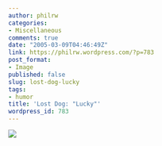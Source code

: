 ```yaml
---
author: philrw
categories:
- Miscellaneous
comments: true
date: "2005-03-09T04:46:49Z"
link: https://philrw.wordpress.com/?p=783
post_format:
- Image
published: false
slug: lost-dog-lucky
tags:
- humor
title: 'Lost Dog: "Lucky"'
wordpress_id: 783
---
```


![](/images/lucky.jpg)
